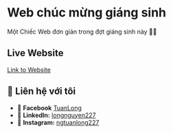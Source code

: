 # Web chúc mừng giáng sinh

Một Chiếc Web đơn giản trong đợt giáng sinh này 🎄🎄


## Live Website
[Link to Website](https://tuanlongchristmas.streamlit.app/)


## 🤝 Liên hệ với tôi
- 💬 **Facebook** [TuanLong](https://www.facebook.com/profile.php?id=100048434060041)
- 💼 **LinkedIn:** [longnguyen227](https://www.linkedin.com/in/longnguyen227/)
- 📸 **Instagram:** [ngtuanlong227](https://www.instagram.com/ngtuanlong227/)
